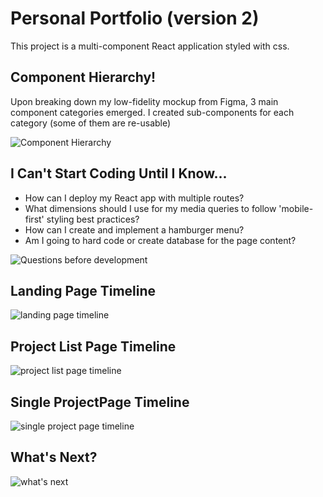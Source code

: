 # Personal Portfolio (version 2)

This project is a multi-component React application styled with css. 

## Component Hierarchy!
Upon breaking down my low-fidelity mockup from Figma, 3 main component categories emerged. I created sub-components for each category (some of them are re-usable)

![Component Hierarchy](https://live.staticflickr.com/65535/51786713639_9c1955da5d_b.jpg)


## I Can't Start Coding Until I Know...
- How can I deploy my React app with multiple routes?
- What dimensions should I use for my media queries to follow 'mobile-first' styling best practices?
- How can I create and implement a hamburger menu?
- Am I going to hard code or create  database for the page content?

![Questions before development](https://live.staticflickr.com/65535/51787937731_a0714b26ff_b.jpg)


## Landing Page Timeline
![landing page timeline](https://live.staticflickr.com/65535/51787943141_d4ca1cb047_b.jpg)

## Project List Page Timeline
![project list page timeline](https://live.staticflickr.com/65535/51787943151_45b5826a08_b.jpg)

## Single ProjectPage Timeline
![single project page timeline](https://live.staticflickr.com/65535/51787128312_0ebe6ed23d_b.jpg)

## What's Next?
 ![what's next](https://live.staticflickr.com/65535/51788816895_1038601d4e_b.jpg)
